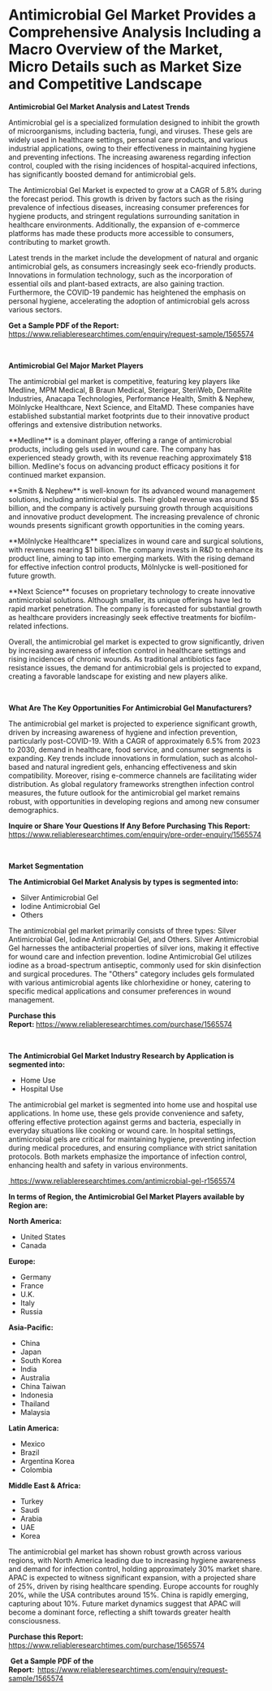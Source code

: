 <p><h1>Antimicrobial Gel Market Provides a Comprehensive Analysis Including a Macro Overview of the Market, Micro Details such as Market Size and Competitive Landscape</h1></p><p><strong>Antimicrobial Gel Market Analysis and Latest Trends</strong></p>
<p><p>Antimicrobial gel is a specialized formulation designed to inhibit the growth of microorganisms, including bacteria, fungi, and viruses. These gels are widely used in healthcare settings, personal care products, and various industrial applications, owing to their effectiveness in maintaining hygiene and preventing infections. The increasing awareness regarding infection control, coupled with the rising incidences of hospital-acquired infections, has significantly boosted demand for antimicrobial gels.</p><p>The Antimicrobial Gel Market is expected to grow at a CAGR of 5.8% during the forecast period. This growth is driven by factors such as the rising prevalence of infectious diseases, increasing consumer preferences for hygiene products, and stringent regulations surrounding sanitation in healthcare environments. Additionally, the expansion of e-commerce platforms has made these products more accessible to consumers, contributing to market growth.</p><p>Latest trends in the market include the development of natural and organic antimicrobial gels, as consumers increasingly seek eco-friendly products. Innovations in formulation technology, such as the incorporation of essential oils and plant-based extracts, are also gaining traction. Furthermore, the COVID-19 pandemic has heightened the emphasis on personal hygiene, accelerating the adoption of antimicrobial gels across various sectors.</p></p>
<p><strong>Get a Sample PDF of the Report:&nbsp;</strong> <a href="https://www.reliableresearchtimes.com/enquiry/request-sample/1565574?utm_campaign=2464&utm_medium=2&utm_source=Github&utm_content=ia&utm_term=19042025&utm_id=antimicrobial-gel">https://www.reliableresearchtimes.com/enquiry/request-sample/1565574</a></p>
<p>&nbsp;</p>
<p><strong>Antimicrobial Gel Major Market Players</strong></p>
<p><p>The antimicrobial gel market is competitive, featuring key players like Medline, MPM Medical, B Braun Medical, Sterigear, SteriWeb, DermaRite Industries, Anacapa Technologies, Performance Health, Smith & Nephew, Mölnlycke Healthcare, Next Science, and EltaMD. These companies have established substantial market footprints due to their innovative product offerings and extensive distribution networks.</p><p>**Medline** is a dominant player, offering a range of antimicrobial products, including gels used in wound care. The company has experienced steady growth, with its revenue reaching approximately $18 billion. Medline's focus on advancing product efficacy positions it for continued market expansion.</p><p>**Smith & Nephew** is well-known for its advanced wound management solutions, including antimicrobial gels. Their global revenue was around $5 billion, and the company is actively pursuing growth through acquisitions and innovative product development. The increasing prevalence of chronic wounds presents significant growth opportunities in the coming years.</p><p>**Mölnlycke Healthcare** specializes in wound care and surgical solutions, with revenues nearing $1 billion. The company invests in R&D to enhance its product line, aiming to tap into emerging markets. With the rising demand for effective infection control products, Mölnlycke is well-positioned for future growth.</p><p>**Next Science** focuses on proprietary technology to create innovative antimicrobial solutions. Although smaller, its unique offerings have led to rapid market penetration. The company is forecasted for substantial growth as healthcare providers increasingly seek effective treatments for biofilm-related infections.</p><p>Overall, the antimicrobial gel market is expected to grow significantly, driven by increasing awareness of infection control in healthcare settings and rising incidences of chronic wounds. As traditional antibiotics face resistance issues, the demand for antimicrobial gels is projected to expand, creating a favorable landscape for existing and new players alike.</p></p>
<p>&nbsp;</p>
<p><strong>What Are The Key Opportunities For Antimicrobial Gel Manufacturers?</strong></p>
<p><p>The antimicrobial gel market is projected to experience significant growth, driven by increasing awareness of hygiene and infection prevention, particularly post-COVID-19. With a CAGR of approximately 6.5% from 2023 to 2030, demand in healthcare, food service, and consumer segments is expanding. Key trends include innovations in formulation, such as alcohol-based and natural ingredient gels, enhancing effectiveness and skin compatibility. Moreover, rising e-commerce channels are facilitating wider distribution. As global regulatory frameworks strengthen infection control measures, the future outlook for the antimicrobial gel market remains robust, with opportunities in developing regions and among new consumer demographics.</p></p>
<p><strong>Inquire or Share Your Questions If Any Before Purchasing This Report:</strong> <a href="https://www.reliableresearchtimes.com/enquiry/pre-order-enquiry/1565574?utm_campaign=2464&utm_medium=2&utm_source=Github&utm_content=ia&utm_term=19042025&utm_id=antimicrobial-gel">https://www.reliableresearchtimes.com/enquiry/pre-order-enquiry/1565574</a></p>
<p>&nbsp;</p>
<p><strong>Market Segmentation</strong></p>
<p><strong>The Antimicrobial Gel Market Analysis by types is segmented into:</strong></p>
<p><ul><li>Silver Antimicrobial Gel</li><li>Iodine Antimicrobial Gel</li><li>Others</li></ul></p>
<p><p>The antimicrobial gel market primarily consists of three types: Silver Antimicrobial Gel, Iodine Antimicrobial Gel, and Others. Silver Antimicrobial Gel harnesses the antibacterial properties of silver ions, making it effective for wound care and infection prevention. Iodine Antimicrobial Gel utilizes iodine as a broad-spectrum antiseptic, commonly used for skin disinfection and surgical procedures. The "Others" category includes gels formulated with various antimicrobial agents like chlorhexidine or honey, catering to specific medical applications and consumer preferences in wound management.</p></p>
<p><strong>Purchase this Report:&nbsp;</strong><a href="https://www.reliableresearchtimes.com/purchase/1565574?utm_campaign=2464&utm_medium=2&utm_source=Github&utm_content=ia&utm_term=19042025&utm_id=antimicrobial-gel">https://www.reliableresearchtimes.com/purchase/1565574</a></p>
<p>&nbsp;</p>
<p><strong>The Antimicrobial Gel Market Industry Research by Application is segmented into:</strong></p>
<p><ul><li>Home Use</li><li>Hospital Use</li></ul></p>
<p><p>The antimicrobial gel market is segmented into home use and hospital use applications. In home use, these gels provide convenience and safety, offering effective protection against germs and bacteria, especially in everyday situations like cooking or wound care. In hospital settings, antimicrobial gels are critical for maintaining hygiene, preventing infection during medical procedures, and ensuring compliance with strict sanitation protocols. Both markets emphasize the importance of infection control, enhancing health and safety in various environments.</p></p>
<p><a href="https://www.reliableresearchtimes.com/antimicrobial-gel-r1565574?utm_campaign=2464&utm_medium=2&utm_source=Github&utm_content=ia&utm_term=19042025&utm_id=antimicrobial-gel">&nbsp;https://www.reliableresearchtimes.com/antimicrobial-gel-r1565574</a></p>
<p><strong>In terms of Region, the Antimicrobial Gel Market Players available by Region are:</strong></p>
<p>
    <p> <strong> North America: </strong>
        <ul>
            <li>United States</li>
            <li>Canada</li>
        </ul>
        </p> 
    <p> <strong> Europe: </strong>
        <ul>
            <li>Germany</li>
            <li>France</li>
            <li>U.K.</li>
            <li>Italy</li>
            <li>Russia</li>
        </ul>
        </p> 
    <p> <strong> Asia-Pacific: </strong>
        <ul>
            <li>China</li>
            <li>Japan</li>
            <li>South Korea</li>
            <li>India</li>
            <li>Australia</li>
            <li>China Taiwan</li>
            <li>Indonesia</li>
            <li>Thailand</li>
            <li>Malaysia</li>
        </ul>
        </p> 
    <p> <strong> Latin America: </strong>
        <ul>
            <li>Mexico</li>
            <li>Brazil</li>
            <li>Argentina Korea</li>
            <li>Colombia</li>
        </ul>
        </p> 
    <p> <strong> Middle East & Africa: </strong>
        <ul>
            <li>Turkey</li>
            <li>Saudi</li>
            <li>Arabia</li>
            <li>UAE</li>
            <li>Korea</li>
        </ul>
    </p>
    </p>
<p><p>The antimicrobial gel market has shown robust growth across various regions, with North America leading due to increasing hygiene awareness and demand for infection control, holding approximately 30% market share. APAC is expected to witness significant expansion, with a projected share of 25%, driven by rising healthcare spending. Europe accounts for roughly 20%, while the USA contributes around 15%. China is rapidly emerging, capturing about 10%. Future market dynamics suggest that APAC will become a dominant force, reflecting a shift towards greater health consciousness.</p></p>
<p><strong>Purchase this Report: </strong><a href="https://www.reliableresearchtimes.com/purchase/1565574?utm_campaign=2464&utm_medium=2&utm_source=Github&utm_content=ia&utm_term=19042025&utm_id=antimicrobial-gel">https://www.reliableresearchtimes.com/purchase/1565574</a></p>
<p>&nbsp;<strong>Get a Sample PDF of the Report:&nbsp;&nbsp;</strong><a href="https://www.reliableresearchtimes.com/enquiry/request-sample/1565574?utm_campaign=2464&utm_medium=2&utm_source=Github&utm_content=ia&utm_term=19042025&utm_id=antimicrobial-gel">https://www.reliableresearchtimes.com/enquiry/request-sample/1565574</a></p>
<p><strong></strong></p>
<p><p></p><p></p><p></p></p>